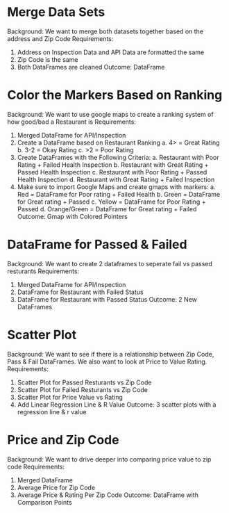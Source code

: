 # Merge Data Sets
Background: We want to merge both datasets together based on the address and Zip Code
Requirements: 
  1) Address on Inspection Data and API Data are formatted the same
  2) Zip Code is the same
  3) Both DataFrames are cleaned 
Outcome: DataFrame

# Color the Markers Based on Ranking
Background: We want to use google maps to create a ranking system of how good/bad a Restaurant is
Requirements:
  1) Merged DataFrame for API/Inspection 
  2) Create a DataFrame based on Restaurant Ranking
    a. 4> = Great Rating
    b. 3-2 = Okay Rating
    c. >2 = Poor Rating
  3) Create DataFrames with the Following Criteria: 
    a. Restaurant with Poor Rating + Failed Health Inspection 
    b. Restaurant with Great Rating + Passed Health Inspection
    c. Restaurant with Poor Rating + Passed Health Inspection 
    d. Restaurant with Great Rating + Failed Inspection
  4) Make sure to import Google Maps and create gmaps with markers:
     a. Red = DataFrame for Poor rating + Failed Health
     b. Green =  DataFrame for Great rating + Passed
     c. Yellow =  DataFrame for Poor Rating + Passed
     d. Orange/Green =  DataFrame for Great rating + Failed
Outcome: Gmap with Colored Pointers

# DataFrame for Passed & Failed
Background: We want to create 2 dataframes to seperate fail vs passed resturants
Requirements:
  1) Merged DataFrame for API/Inspection 
  2) DataFrame for Restaurant with Failed Status
  3) DataFrame for Restaurant with Passed Status
Outcome: 2 New DataFrames

# Scatter Plot
Background: We want to see if there is a relationship between Zip Code, Pass & Fail DataFrames. We also want to look at Price to Value Rating.
Requirements:
  1) Scatter Plot for Passed Resturants vs Zip Code
  2) Scatter Plot for Failed Resturants vs Zip Code
  3) Scatter Plot for Price Value vs Rating 
  4) Add Linear Regression Line & R Value
Outcome: 3 scatter plots with a regression line & r value

# Price and Zip Code
Background: We want to drive deeper into comparing price value to zip code
Requirements: 
1) Merged DataFrame
2) Average Price for Zip Code
3) Average Price & Rating Per Zip Code
Outcome: DataFrame with Comparison Points
